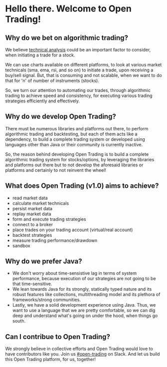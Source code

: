 # Hello there. Welcome to Open Trading!

## Why do we bet on algorithmic trading?
We believe [technical analysis](https://en.wikipedia.org/wiki/Technical_analysis) could be an important factor to consider, when initiating a trade for a stock.

We can use charts available on different platforms, to look at various market technicals (sma, ema, rsi, and so on) to initiate a trade, upon receiving a buy/sell signal.
But, that is consuming and not scalable, when we want to do that for 'n' of number of instruments (stocks).

So, we turn our attention to automating our trades, through algorithmic trading to achieve speed and consistency, for executing various trading strategies efficiently and effectively.

## Why do we develop Open Trading?
There must be numerous libraries and platforms out there, to perform algorithmic trading and backtesting, but each of them acts like a dependency, to build a complete trading system or developed using languages other than Java or their community is currently inactive.

So, the reason behind developing Open Trading is to build a complete algorithmic trading system for stocks/options, by leveraging the libraries and platforms out there but to not develop the aforesaid libraries or platforms and certainly to not reinvent the wheel!

## What does Open Trading (v1.0) aims to achieve?
- read market data
- calculate market technicals
- persist market data
- replay market data
- form and execute trading strategies
- connect to a broker
- place trades on your trading account (virtual/real account)
- backtest strategies
- measure trading performance/drawdown
- sandbox

## Why do we prefer Java?
- We don't worry about time-sensistive lag in terms of system performance, because execution of our strategies are not going to be that time-sensitive.</br>
- We lean towards Java for its strongly, statically typed nature and its robust features like collections, multithreading model and its plethora of frameworks/strong communities.</br>
- Lastly, we have a solid development experience using Java. Thus, we want to use a language that we are pretty comfortable, so we can dig deep and understand what's going on under the hood, when things go south.

## Can I contribue to Open Trading?
We strongly believe in collective efforts and Open Trading would love to have contributors like you. Join us [#open-trading](https://join.slack.com/t/open-trading/shared_invite/zt-h486t1ue-1Pt9Ais587FLdvcWkZZUAg) on Slack. And let us build this Open Trading platform, for us, together!
